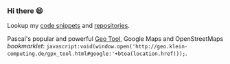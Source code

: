 ### Hi there 😄

<!--
**pas-calc/pas-calc** is a ✨ _special_ ✨ repository because its `README.md` (this file) appears on your GitHub profile.

Here are some ideas to get you started:

- 🔭 I’m currently working on ...
- 🌱 I’m currently learning ...
- 👯 I’m looking to collaborate on ...
- 🤔 I’m looking for help with ...
- 💬 Ask me about ...
- 📫 How to reach me: ...
- 😄 Pronouns: ...
- ⚡ Fun fact: ...


👋
-->

Lookup my  [code snippets](https://gist.github.com/pas-calc) and [repositories](https://github.com/pas-calc?tab=repositories).


Pascal's popular and powerful [Geo Tool](http://geo.klein-computing.de/gpx_tool.html), Google Maps and OpenStreetMaps *bookmarklet*: `javascript:void(window.open('http://geo.klein-computing.de/gpx_tool.html#google:'+btoa(location.href)));`.
